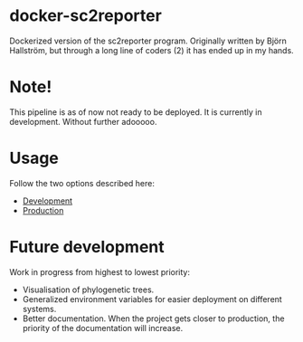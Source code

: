 # docker-sc2reporter
Dockerized version of the sc2reporter program. Originally written by Björn Hallström, but through a long line of coders (2) it has ended up in my hands.

# Note!
This pipeline is as of now not ready to be deployed. It is currently in development. Without further adooooo.


# Usage

Follow the two options described here:
  * [Development](https://github.com/Fattigman/docker-sc2reporter/blob/main/docs/DEV_ENV.md)
  * [Production](https://github.com/Fattigman/docker-sc2reporter/blob/main/docs/PROD_ENV.md)


# Future development
Work in progress from highest to lowest priority:
  * Visualisation of phylogenetic trees.
  * Generalized environment variables for easier deployment on different systems.
  * Better documentation. When the project gets closer to production, the priority of the documentation will increase.





